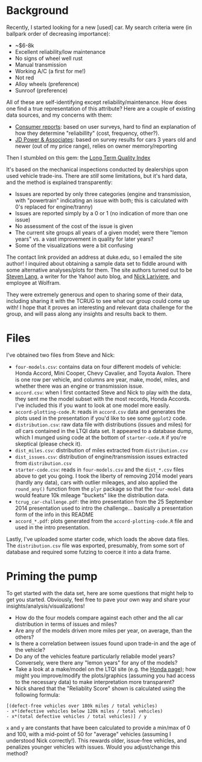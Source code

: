 Background
===

Recently, I started looking for a new [used] car. My search criteria were (in ballpark order of decreasing importance):
- ~$6-8k
- Excellent reliability/low maintenance
- No signs of wheel well rust
- Manual transmission
- Working A/C (a first for me!)
- Not red
- Alloy wheels (preference)
- Sunroof (preference)

All of these are self-identifying except reliability/maintenance. How does one find a true representation of this attribute? Here are a couple of existing data sources, and my concerns with them:
- [Consumer reports](http://consumerreports.org/cro/2013/04/best-worst-used-cars/index.htm): based on user surveys, hard to find an explanation of how they determine "reliabillity" (cost, frequency, other?).
- [JD Power & Associates](http://autos.jdpower.com/ratings/dependability.htm): based on survey results for cars 3 years old and newer (out of my price range), relies on owner memory/reporting

Then I stumbled on this gem: the [Long Term Quality Index](http://tradeinqualityindex.com/)

It's based on the mechanical inspections conducted by dealerships upon used vehicle trade-ins. There are *still* some limitations, but it's hard data, and the method is explained transparently:
- Issues are reported by only three categories (engine and transmission, with "powertrain" indicating an issue with both; this is calculated with 0's replaced for engine/tranny)
- Issues are reported simply by a 0 or 1 (no indication of more than one issue)
- No assessment of the cost of the issue is given
- The current site groups all years of a given model; were there "lemon years" vs. a vast improvement in quality for later years?
- Some of the visualizations were a bit confusing

The contact link provided an address at duke.edu, so I emailed the site author! I inquired about obtaining a sample data set to fiddle around with some alternative analyses/plots for them. The site authors turned out to be [Steven Lang](https://autos.yahoo.com/blogs/author/steven-lang/), a writer for the Yahoo! auto blog, and [Nick Lariviere](http://blog.wolfram.com/author/nick-lariviere/), and employee at Wolfram.

They were extremely generous and open to sharing some of their data, including sharing it with the TCRUG to see what our group could come up with! I hope that it proves an interesting and relevant data challenge for the group, and will pass along any insights and results back to them.

Files
===

I've obtained two files from Steve and Nick:
- `four-models.csv`: contains data on four different models of vehicle: Honda Accord, Mini Cooper, Chevy Cavalier, and Toyota Avalon. There is one row per vehicle, and columns are year, make, model, miles, and whether there was an engine or transmission issue.
- `accord.csv`: when I first contacted Steve and Nick to play with the data, they sent me the model subset with the most records, Honda Accords. I've included this if you want to look at one model more easily.
- `accord-plotting-code.R`: reads in `accord.csv` data and generates the plots used in the presentation if you'd like to see some `ggplot2` code.
- `distribution.csv`: raw data file with distributions (issues and miles) for *all* cars contained in the LTQI data set. It appeared to a database dump, which I munged using code at the bottom of `starter-code.R` if you're skeptical (please check it).
- `dist_miles.csv`: distribution of miles extracted from `distribution.csv`
- `dist_issues.csv`: distribution of engine/transmission issues extracted from `distribution.csv`
- `starter-code.csv`: reads in `four-models.csv` and the `dist_*.csv` files above to get you going. I took the liberty of removing 2014 model years (hardly any data), cars with outlier mileages, and also applied the `round_any()` function from the `plyr` package so that the `four-model` data would feature 10k mileage "buckets" like the distribution data.
- `tcrug_car-challenge.pdf`: the intro presentation from the 25 September 2014 presentation used to intro the challenge... basically a presentation form of the info in this README
- `accord_*.pdf`: plots generated from the `accord-plotting-code.R` file and used in the intro presentation.

Lastly, I've uploaded some starter code, which loads the above data files. The `distribution.csv` file was exported, presumably, from some sort of database and required some futzing to coerce it into a data frame.

Priming the pump
===

To get started with the data set, here are some questions that might help to get you started. Obviously, feel free to pave your own way and share your insights/analysis/visualizations!
- How do the four models compare against each other and the all car distribution in terms of issues and miles?
- Are any of the models driven more miles per year, on average, than the others?
- Is there a correlation between issues found upon trade-in and the age of the vehicle?
- Do any of the vehicles feature particularly reliabile model years? Conversely, were there any "lemon years" for any of the models?
- Take a look at a make/model on the LTQI site (e.g. the [Honda page](http://tradeinqualityindex.com/reports/Honda.html)); how might you improve/modify the plots/graphics (assuming you had access to the necessary data) to make interpretation more transparent?
- Nick shared that the "Reliablity Score" shown is calculated using the following formula:

```
[(defect-free vehicles over 180k miles / total vehicles)
- x*(defective vehicles below 120k miles / total vehicles)
- x*(total defective vehicles / total vehicles)] / y
```

`x` and `y` are constants that have been calculated to provide a min/max of 0 and 100, with a mid-point of 50 for "average" vehicles (assuming I understood Nick correctly!). This rewards older, issue-free vehicles, and penalizes younger vehicles with issues. Would you adjust/change this method?